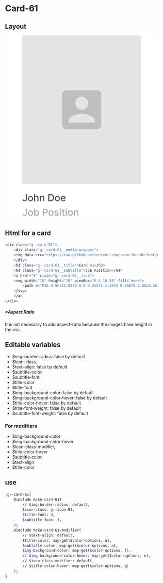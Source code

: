 # Card-61

## Layout

![alt text][card-61]

[card-61]: /src/img/global-components/card/card-58.png

## Html for a card

```sh
<div class="g--card-61">
    <div class="g--card-61__media-wrapper">
    <img data-src="https://raw.githubusercontent.com/team-thunderfoot/ui/main/src/img/logo-placeholder.png" src="/src/img/global-components/placeholder.jpg" alt="alt text" class="g--card-61__media-wrapper__media g--lazy-01">
    </div>
    <h3 class="g--card-61__title">Card 61</h3>
    <h4 class="g--card-61__subtitle">Job Position</h4>
    <a href="#" class="g--card-61__link">
    <svg width="18" height="15" viewBox="0 0 18 15" fill="none">
        <path d="M16 0.5H2C1.0375 0.5 0.25875 1.2875 0.25875 2.25L0.25 12.75C0.25 13.7125 1.0375 14.5 2 14.5H16C16.9625 14.5 17.75 13.7125 17.75 12.75V2.25C17.75 1.2875 16.9625 0.5 16 0.5ZM15.65 4.21875L9.46375 8.08625C9.18375 8.26125 8.81625 8.26125 8.53625 8.08625L2.35 4.21875C2.26226 4.1695 2.18543 4.10295 2.12415 4.02315C2.06288 3.94334 2.01843 3.85193 1.9935 3.75445C1.96858 3.65697 1.96369 3.55544 1.97914 3.45602C1.99458 3.35659 2.03004 3.26134 2.08337 3.17601C2.1367 3.09069 2.20678 3.01707 2.28939 2.95962C2.37199 2.90217 2.46539 2.86207 2.56393 2.84176C2.66248 2.82145 2.76412 2.82135 2.86271 2.84145C2.9613 2.86156 3.05478 2.90147 3.1375 2.95875L9 6.625L14.8625 2.95875C14.9452 2.90147 15.0387 2.86156 15.1373 2.84145C15.2359 2.82135 15.3375 2.82145 15.4361 2.84176C15.5346 2.86207 15.628 2.90217 15.7106 2.95962C15.7932 3.01707 15.8633 3.09069 15.9166 3.17601C15.97 3.26134 16.0054 3.35659 16.0209 3.45602C16.0363 3.55544 16.0314 3.65697 16.0065 3.75445C15.9816 3.85193 15.9371 3.94334 15.8758 4.02315C15.8146 4.10295 15.7377 4.1695 15.65 4.21875Z" fill="black"/>
    </svg>
    </a>
</div>
```

##### \*Aspect Ratio

It is not necessary to add aspect-ratio because the images have height in the css.

## Editable variables

- $img-border-radius: false by default
- $icon-class,
- $text-align: false by default
- $subtitle-color
- $subtitle-font
- $title-color
- $title-font
- $img-background-color: false by default
- $img-background-color-hover: false by default
- $title-color-hover: false by default
- $title-font-weight: false by default
- $subtitle-font-weight: false by default

### For modifiers

- $img-background-color
- $img-background-color-hover
- $icon-class-modifier,
- $title-color-hover
- $subtitle-color
- $text-align
- $title-color

## use

```sh
.g--card-61{
    @include make-card-61(
        // $img-border-radius: default,
        $icon-class: g--icon-01,
        $title-font: d,
        $subtitle-font: f,
    );
    @include make-card-61-modifier(
        // $text-align: default,
        $title-color: map-get($color-options, a),
        $subtitle-color: map-get($color-options, a),
        $img-background-color: map-get($color-options, f),
        // $img-background-color-hover: map-get($color-options, e),
        // $icon-class-modifier: default,
        // $title-color-hover: map-get($color-options, g)
    );
}
```
